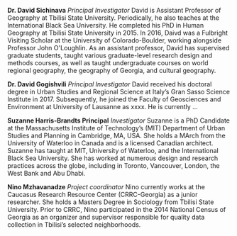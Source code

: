 __Dr. David Sichinava__ _Principal Investigator_
David is Assistant Professor of Geography at Tbilisi State University. Periodically, he also teaches at the International Black Sea University. He completed his PhD in Human Geography at Tbilisi State University in 2015. In 2016, Daivd was a Fulbright Visiting Scholar at the University of Colorado-Boulder, working alongside Professor John O'Loughlin. As an assistant professor, David has supervised graduate students, taught various graduate-level research design and methods courses, as well as taught undergraduate courses on world regional geography, the geography of Georgia, and cultural geography. 

__Dr. David Gogishvili__ _Principal Investigator_
David received his doctoral degree in Urban Studies and Regional Science at Italy’s Gran Sasso Science Institute in 2017. Subsequently, he joined the Faculty of Geosciences and Environment at University of Lausanne as xxxx. He is currently …


__Suzanne Harris-Brandts Principal__ _Investigator_
Suzanne is a PhD Candidate at the Massachusetts Institute of Technology’s (MIT) Department of Urban Studies and Planning in Cambridge, MA, USA. She holds a MArch from the University of Waterloo in Canada and is a licensed Canadian architect. Suzanne has taught at MIT, University of Waterloo, and the International Black Sea University.   She has worked at numerous design and research practices across the globe, including in Toronto, Vancouver, London, the West Bank and Abu Dhabi.   

__Nino Mzhavanadze__ _Project coordinator_
Nino currently works at the Caucasus Research Resource Center (CRRC-Georgia) as a junior researcher. She holds a Masters Degree in Sociology from Tbilisi State University. Prior to CRRC, Nino participated in the 2014 National Census of Georgia as an organizer and supervisor responsible for quality data collection in Tbilisi’s selected neighborhoods.
